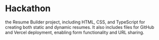 # Hackathon

the Resume Builder project, including HTML, CSS, and TypeScript for creating both static and dynamic resumes. 
It also includes files for GitHub and Vercel deployment, enabling form functionality and URL sharing.
